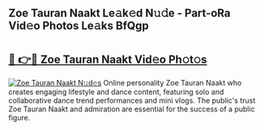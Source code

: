 ## Zoe Tauran Naakt Le𝚊k𝚎d N𝚞𝚍e - Part-oRa Vid𝚎o Photos Le𝚊ks BfQgp

# <h2><a href="http://fb0jr7p.evod.top/?m=Zoe+Tauran+Naakt">🔗 👉🔴 Zoe Tauran Naakt Vid𝚎o Ph𝚘t𝚘s</a></h2>

[![Zoe Tauran Naakt N𝚞d𝚎s](https://i.imgur.com/8V9OHl7.gif)](http://fb0jr7p.evod.top/?m=Zoe+Tauran+Naakt)
Online personality Zoe Tauran Naakt who creates engaging lifestyle and dance content, featuring solo and collaborative dance trend performances and mini vlogs. The public's trust Zoe Tauran Naakt and admiration are essential for the success of a public figure. 
